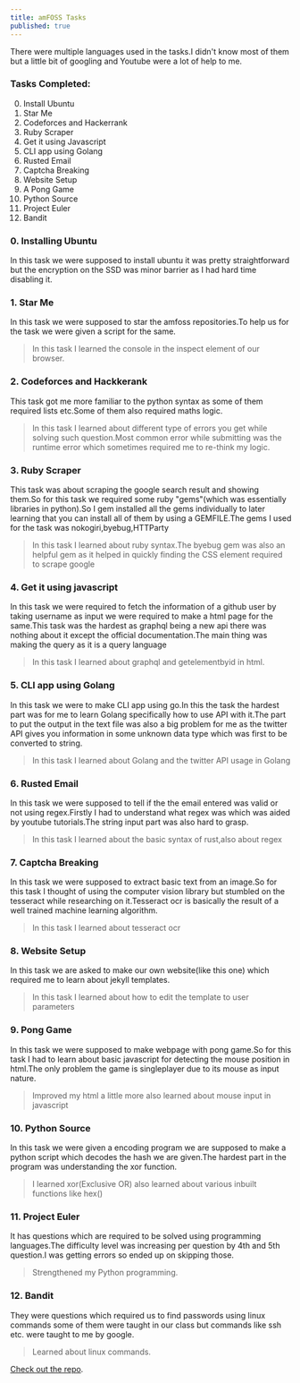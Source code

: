 ```yaml
---
title: amFOSS Tasks
published: true
---
```


There were multiple languages used in the tasks.I didn't know most of them but a little bit of googling and Youtube were a lot of help to me.

### Tasks Completed:

0.  Install Ubuntu
1.  Star Me
2.  Codeforces and Hackerrank
3.  Ruby Scraper
4.  Get it using Javascript
5.  CLI app using Golang
6.  Rusted Email
7.  Captcha Breaking
8.  Website Setup
9.  A Pong Game
10. Python Source
11. Project Euler
12. Bandit

### 0. Installing Ubuntu

[](/home/anant/Desktop/photos/ubuntu.png)

In this task we were supposed to install ubuntu it was pretty straightforward but the encryption on the SSD was minor barrier as I had hard time disabling it.

### 1. Star Me

In this task we were supposed to star the amfoss repositories.To help us for the task we were given a script for the same.

>In this task I learned the console in the inspect element of our browser.

### 2. Codeforces and Hackkerank

This task got me more familiar to the python syntax as some of them required lists etc.Some of them also required maths logic.

>In this task I learned about different type of errors you get while solving such question.Most common error while submitting was the runtime error which sometimes required me to re-think my logic.

### 3. Ruby Scraper

This task was about scraping the google search result and showing them.So for this task we required some ruby "gems"(which was essentially libraries in python).So I gem installed all the gems individually to later learning that you can install all of them by using a GEMFILE.The gems I used for the task was nokogiri,byebug,HTTParty

>In this task I learned about ruby syntax.The byebug gem was also an helpful gem as it helped in quickly finding the CSS element required to scrape google

### 4. Get it using javascript

In this task we were required to fetch the information of a github user by taking username as input we were required to make a html page for the same.This task was the hardest as graphql being a new api there was nothing about it except the official documentation.The main thing was making the query as it is a query language

>In this task I learned about graphql and getelementbyid in html.

### 5. CLI app using Golang

In this task we were to make CLI app using go.In this the task the hardest part was for me to learn Golang specifically how to use API with it.The part to put the output in the text file was also a big problem for me as the twitter API gives you information in some unknown data type which was first to be converted to string.

>In this task I learned about Golang and the twitter API usage in Golang

### 6. Rusted Email

In this task we were supposed to tell if the the email entered was valid or not using regex.Firstly I had to understand what regex was which was aided by youtube tutorials.The string input part was also hard to grasp.

>In this task I learned about the basic syntax of rust,also about regex

### 7. Captcha Breaking

In this task we were supposed to extract basic text from an image.So for this task I thought of using the computer vision library but stumbled on the tesseract while researching on it.Tesseract ocr is basically the result of a well trained machine learning algorithm.

>In this task I learned about tesseract ocr 

### 8. Website Setup

In this task we are asked to make our own website(like this one) which required me to learn about jekyll templates.

>In this task I learned about how to edit the template to user parameters

### 9. Pong Game

In this task we were supposed to make webpage with pong game.So for this task I had to learn about basic javascript for detecting the mouse position in html.The only problem the game is singleplayer due to its mouse as input nature.

>Improved my html a little more also learned about mouse input in javascript

### 10. Python Source

In this task we were given a encoding program we are supposed to make a python script which decodes the hash we are given.The hardest part in the program was understanding the xor function.

>I learned xor(Exclusive OR) also learned about various inbuilt functions like hex()

### 11. Project Euler

It has questions which are required to be solved using programming languages.The difficulty level was increasing per question by 4th and 5th question.I was getting errors so ended up on skipping those.

>Strengthened my Python programming.

### 12. Bandit

They were questions which required us to find passwords using linux commands some of them were taught in our class but commands like ssh etc. were taught to me by google.

>Learned about linux commands.




[Check out the repo](https://github.com/Anantk2908/amfoss-tasks).

